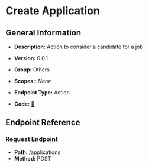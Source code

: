 # Create Application

## General Information

- **Description:** Action to consider a candidate for a job

- **Version:** 0.0.1
- **Group:** Others
- **Scopes:**: _None_
- **Endpoint Type:** Action
- **Code:** [🔗](https://github.com/NangoHQ/integration-templates/tree/main/integrations/ashby/actions/create-application.ts)

## Endpoint Reference

### Request Endpoint

- **Path:** /applications
- **Method:** POST
